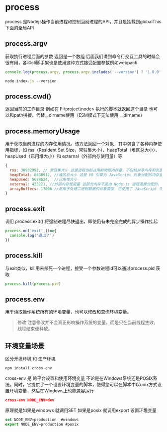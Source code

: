 # process

process 是Nodejs操作当前进程和控制当前进程的API，并且是挂载到globalThis下面的全局API

## process.argv
获取执行进程后面的参数 返回是一个数组 后面我们讲到命令行交互工具的时候会很有用，各种cli脚手架也是使用这种方式接受配置参数例如webpack

```js
console.log(process.argv, process.argv.includes('--version') ? '1.0.0': '无');

node index.js --version
```

## process.cwd()

返回当前的工作目录 例如在 F:\project\node> 执行的脚本就返回这个目录 也可以和path拼接。代替__dirname使用（ESM模式下无法使用 __dirname）

## process.memoryUsage

用于获取当前进程的内存使用情况。该方法返回一个对象，其中包含了各种内存使用指标，如 rss（Resident Set Size，常驻集大小）、heapTotal（堆区总大小）、heapUsed（已用堆大小）和 external（外部内存使用量）等

```js
{
  rss: 30932992, // 常驻集大小 这是进程当前占用的物理内存量，不包括共享内存和页面缓存。它反映了进程实际占用的物理内存大小
  heapTotal: 6438912, //堆区总大小 这是 V8 引擎为 JavaScript 对象分配的内存量。它包括了已用和未用的堆内存
  heapUsed: 5678624,  //已用堆大小
  external: 423221, //外部内存使用量 这部分内存不是由 Node.js 进程直接分配的，而是由其他 C/C++ 对象或系统分配的
  arrayBuffers: 17606 //是用于处理二进制数据的对象类型，它使用了 JavaScript 中的 ArrayBuffer 接口。这个属性显示了当前进程中 ArrayBuffers 的数量
}
```

## process.exit

调用 process.exit() 将强制进程尽快退出，即使仍有未完全完成的异步操作挂起

```js
process.on('exit',()=>{
  console.log('退出了')
})
```

## process.kill

与exit类似，kill用来杀死一个进程，接受一个参数进程id可以通过process.pid 获取

```js
process.kill(process.pid)
```

## process.env

用于读取操作系统所有的环境变量，也可以修改和查询环境变量。

> 修改 注意修改并不会真正影响操作系统的变量，而是只在当前线程生效，线程结束便释放。

## 环境变量场景

区分开发环境 和 生产环境

```js
npm install cross-env
```

cross-env 是 跨平台设置和使用环境变量 不论是在Windows系统还是POSIX系统。同时，它提供了一个设置环境变量的脚本，使得您可以在脚本中以unix方式设置环境变量，然后在Windows上也能兼容运行

```json
cross-env NODE_ENV=dev
```

原理就是如果是windows 就调用SET 如果是posix 就调用export 设置环境变量

```js
set NODE_ENV=production  #windows
export NODE_ENV=production #posix
```